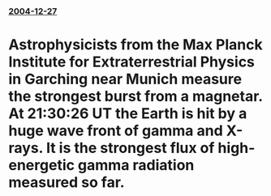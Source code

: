 ### [2004-12-27](/news/2004/12/27/index.md)

#  Astrophysicists from the Max Planck Institute for Extraterrestrial Physics in Garching near Munich measure the strongest burst from a magnetar. At 21:30:26 UT the Earth is hit by a huge wave front of gamma and X-rays. It is the strongest flux of high-energetic gamma radiation measured so far.



